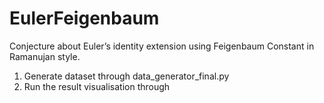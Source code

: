 # EulerFeigenbaum
Conjecture about Euler’s identity extension using Feigenbaum Constant in Ramanujan style.
1. Generate dataset through data_generator_final.py
2. Run the result visualisation through
